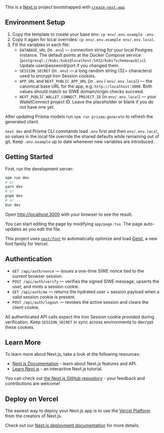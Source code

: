 This is a [Next.js](https://nextjs.org) project bootstrapped with [`create-next-app`](https://nextjs.org/docs/app/api-reference/cli/create-next-app).

## Environment Setup

1. Copy the template to create your base env: `cp env/.env.example .env`.
2. Copy it again for local overrides: `cp env/.env.example env/.env.local`.
3. Fill the variables in each file:
   - `DATABASE_URL` (in `.env`) — connection string for your local Postgres instance. The default points at the Docker Compose service (`postgresql://kubi:kubi@localhost:5432/kubi?schema=public`). Update user/password/port if you changed them.
   - `SESSION_SECRET` (in `.env`) — a long random string (32+ characters) used to encrypt Iron Session cookies.
   - `APP_URL` and `NEXT_PUBLIC_APP_URL` (in `.env` / `env/.env.local`) — the canonical base URL for the app, e.g. `http://localhost:3000`. Both values should match so SIWE domain/origin checks succeed.
   - `NEXT_PUBLIC_WALLET_CONNECT_PROJECT_ID` (in `env/.env.local`) — your WalletConnect project ID. Leave the placeholder or blank if you do not have one yet.

After updating Prisma models run `npm run prisma:generate` to refresh the generated client.

`next dev` and Prisma CLI commands load `.env` first and then `env/.env.local`, so values in the local file override the shared defaults while remaining out of git. Keep `.env.example` up to date whenever new variables are introduced.

## Getting Started

First, run the development server:

```bash
npm run dev
# or
yarn dev
# or
pnpm dev
# or
bun dev
```

Open [http://localhost:3000](http://localhost:3000) with your browser to see the result.

You can start editing the page by modifying `app/page.tsx`. The page auto-updates as you edit the file.

This project uses [`next/font`](https://nextjs.org/docs/app/building-your-application/optimizing/fonts) to automatically optimize and load [Geist](https://vercel.com/font), a new font family for Vercel.

## Authentication

- `GET /api/auth/nonce` — issues a one-time SIWE nonce tied to the current browser session.
- `POST /api/auth/verify` — verifies the signed SIWE message, upserts the user, and mints a session cookie.
- `GET /api/auth/me` — returns the hydrated user + session payload when a valid session cookie is present.
- `POST /api/auth/logout` — revokes the active session and clears the client cookie.

All authenticated API calls expect the Iron Session cookie provided during verification. Keep `SESSION_SECRET` in sync across environments to decrypt these cookies.

## Learn More

To learn more about Next.js, take a look at the following resources:

- [Next.js Documentation](https://nextjs.org/docs) - learn about Next.js features and API.
- [Learn Next.js](https://nextjs.org/learn) - an interactive Next.js tutorial.

You can check out [the Next.js GitHub repository](https://github.com/vercel/next.js) - your feedback and contributions are welcome!

## Deploy on Vercel

The easiest way to deploy your Next.js app is to use the [Vercel Platform](https://vercel.com/new?utm_medium=default-template&filter=next.js&utm_source=create-next-app&utm_campaign=create-next-app-readme) from the creators of Next.js.

Check out our [Next.js deployment documentation](https://nextjs.org/docs/app/building-your-application/deploying) for more details.
